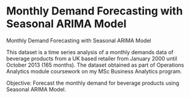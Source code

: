 # Monthly Demand Forecasting with Seasonal ARIMA Model
Monthly Demand Forecasting with Seasonal ARIMA Model

This dataset is a time series analysis of a monthly demands data of beverage products from a UK based retailer from January 2000 until October 2013 (165 months). The dataset obtained as part of Operations Analytics module coursework on my MSc Business Analytics program.

Objective: Forecast the monthly demand for beverage products using Seasonal ARIMA Model.
